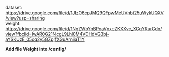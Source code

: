 dataset: https://drive.google.com/file/d/1JIzO6cpJMQ9QFpwMeUVnbt25uWykUQXV/view?usp=sharing </br>
weight: https://drive.google.com/file/d/1NgZWbYnBPoaVpxcZKXXvc_XCqYRurCdq/view?fbclid=IwAR0G21NcgL9Lhl0M4VDHdVG3bj-aYSKUzE_05oq2y5GZpjfXGuArniiaT1Y </br>

<b>Add file Weight into /config/ </b>
